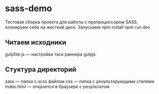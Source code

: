 # sass-demo

Тестовая сборка проекта для работы с препроцессором SASS, клонируем себе на жесткий диск.
Запускаем
npm install
npm run dev

## Читаем исходники

gulpfile.js — настройки таск раннера gulpjs

## Стуктура директорий

sass — папка с scss файлом
css — папка с результирующими стилями
index.html — откроется в браузере с результатом
